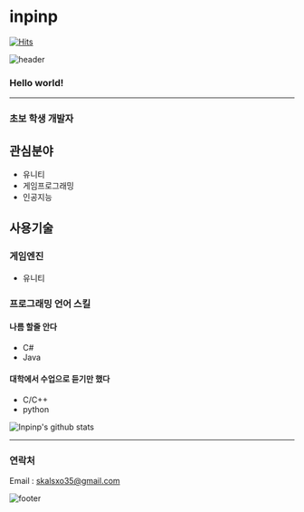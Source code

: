 # inpinp&nbsp;
[![Hits](https://hits.seeyoufarm.com/api/count/incr/badge.svg?url=https%3A%2F%2Fgithub.com%2Finpinp&count_bg=%2379C83D&title_bg=%23555555&icon=unity.svg&icon_color=%23E7E7E7&title=hits&edge_flat=true)](https://hits.seeyoufarm.com)


![header](https://capsule-render.vercel.app/api?type=wave&color=gradient&height=300&section=header&text=Inpinp's%20Github&fontSize=40)

### Hello world!&nbsp;
---
### 초보 학생 개발자

## 관심분야

* 유니티
* 게임프로그래밍
* 인공지능

## 사용기술
### 게임엔진
* 유니티
### 프로그래밍 언어 스킬
#### 나름 할줄 안다
* C#
* Java

#### 대학에서 수업으로 듣기만 했다
* C/C++
* python


![Inpinp's github stats](https://github-readme-stats.vercel.app/api?username=inpinp&show_icons=true)

-------------

### 연락처

Email : skalsxo35@gmail.com


![footer](https://capsule-render.vercel.app/api?type=wave&color=gradient&height=150&section=footer)
